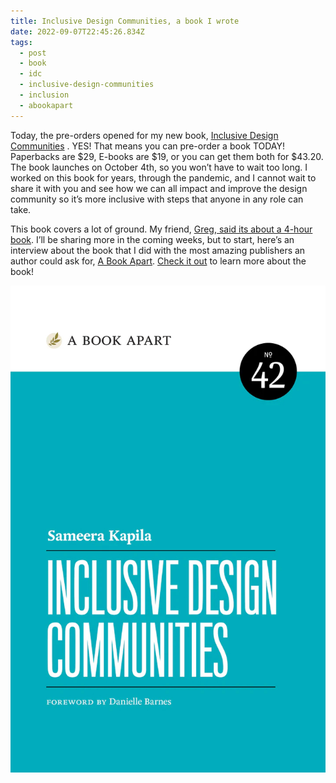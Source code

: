 ```yaml
---
title: Inclusive Design Communities, a book I wrote
date: 2022-09-07T22:45:26.834Z
tags:
  - post
  - book
  - idc
  - inclusive-design-communities
  - inclusion
  - abookapart
---
```

Today, the pre-orders opened for my new book, [Inclusive Design Communities](https://abookapart.com/products/inclusive-design-communities) . YES! That means you can pre-order a book TODAY! Paperbacks are $29, E-books are $19, or you can get them both for $43.20. The book launches on October 4th, so you won’t have to wait too long. I worked on this book for years, through the pandemic, and I cannot wait to share it with you and see how we can all impact and improve the design community so it’s more inclusive with steps that anyone in any role can take.

This book covers a lot of ground. My friend, [Greg, said its about a 4-hour book](https://twitter.com/Brilliantcrank/status/1567583690557128704). I’ll be sharing more in the coming weeks, but to start, here’s an interview about the book that I did with the most amazing publishers an author could ask for, [A Book Apart](https://abookapart.com/). [Check it out](https://abookapart.com/blogs/press/meet-the-book-inclusive-design-communities) to learn more about the book!

![A aqua-colored cover for the book "Inclusive Design Communities by Sameera Kapila, published with A Book Apart (their 42th book), and a foreword by Danielle Barnes](/static/img/aba-cover-42_358x-2x.jpg "IDC book cover")